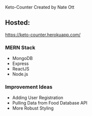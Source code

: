 Keto-Counter Created by Nate Ott

## Hosted:

https://keto-counter.herokuapp.com/

### MERN Stack

- MongoDB
- Express
- ReactJS
- Node.js

### Improvement Ideas

- Adding User Registration
- Pulling Data from Food Database API
- More Robust Styling